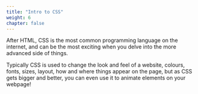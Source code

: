 ```yaml
---
title: "Intro to CSS"
weight: 6
chapter: false
---
```


After HTML, CSS is the most common programming language on the internet, and can be the most exciting when you delve into the more advanced side of things.

Typically CSS is used to change the look and feel of a website, colours, fonts, sizes, layout, how and where things appear on the page, but as CSS gets bigger and better, you can even use it to animate elements on your webpage!


